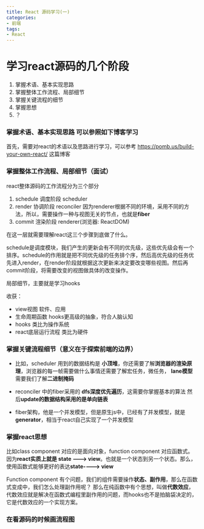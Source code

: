 ```yaml
---
title: React 源码学习(一)
categories:
- 前端
tags:
- React
---
```



# 学习react源码的几个阶段
1. 掌握术语、基本实现思路
2. 掌握整体工作流程、局部细节
3. 掌握关键流程的细节
4. 掌握思想
5. ？


### 掌握术语、基本实现思路 可以参照如下博客学习

首先，需要对react的术语以及思路进行学习，可以参考 https://pomb.us/build-your-own-react/ 这篇博客

### 掌握整体工作流程、局部细节（面试）

react整体源码的工作流程分为三个部分

1. schedule 调度阶段 scheduler
2. render 协调阶段 reconciler 因为renderer根据不同的环境，采用不同的方法，所以，需要操作一种与视图无关的节点，也就是**fiber**
3. commit 渲染阶段 renderer(浏览器: ReactDOM)

在这一层就需要理解react这三个步骤到底做了什么。

schedule是调度模块，我们产生的更新会有不同的优先级，这些优先级会有一个排序。schedule的作用就是把不同优先级的任务排个序，然后高优先级的任务优先进入render，在render阶段就根据这次更新来决定要改变哪些视图。然后再commit阶段，将需要改变的视图做具体的改变操作。

局部细节，主要就是学习hooks


收获：

- view视图            软件、应用
- 生命周期函数          hooks更高级的抽象，符合人脑认知
- hooks              类比为操作系统
- react底层运行流程     类比为硬件

### 掌握关键流程细节（意义在于探索前端的边界）

- 比如，scheduler 用到的数据结构是 **小顶堆**，你还需要了解**浏览器的渲染原理**，浏览器的每一帧需要做什么事情还需要了解宏任务，微任务， **lane模型** 需要我们了解**二进制掩码**
- reconciler 中的fiber采用的 **dfs深度优先遍历**，这需要你掌握基本的算法 然后**update的数据结构采用的是单向链表**

- fiber架构，他是一个并发模型，但是原生js中，已经有了并发模型，就是 **generator**，相当于react自己实现了一个并发模型


### 掌握react思想

比如class component 对应的是面向对象，function component 对应函数式。
因为**react实质上就是 state ---> view**。也就是一个状态到另一个状态。那么，使用函数式能够更好的表达**state----> view**

Function component 有个问题，我们的组件需要操作**状态、副作用**，那么在函数式变成中，我们怎么处理副作用呢？
那么在纯函数中有个思想，叫做**代数效应**，代数效应就是解决在函数式编程里副作用的问题，而hooks也不是拍脑袋决定的，它是代数效应的一个实现方案。


### 在看源码的时候画流程图
